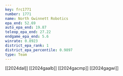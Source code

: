 ```yaml
---
key: frc1771
number: 1771
name: North Gwinnett Robotics
epa_end: 52.69
auto_epa_end: 19.87
teleop_epa_end: 27.22
endgame_epa_end: 5.6
winrate: 0.8923
district_epa_rank: 1
district_epa_percentile: 0.9897
type: Team
---
```

[[2024dal]]
[[2024gaalb]]
[[2024gacmp]]
[[2024gagwi]]
